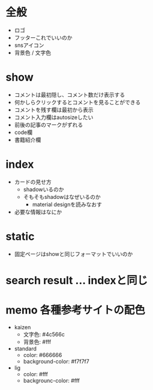 # 全般
- ロゴ
- フッターこれでいいのか
- snsアイコン
- 背景色 / 文字色

# show
- コメントは最初隠し、コメント数だけ表示する
- 何かしらクリックするとコメントを見ることができる
- コメントを残す欄は最初から表示
- コメント入力欄はautosizeしたい
- 前後の記事のマークがずれる
- code欄
- 書籍紹介欄

# index
- カードの見せ方
  - shadowいるのか
  - そもそもshadowはなぜいるのか
    - material designを読みなおす
- 必要な情報はなにか

# static
- 固定ページはshowと同じフォーマットでいいのか

# search result ... indexと同じ

# memo 各種参考サイトの配色
- kaizen
  - 文字色: #4c566c
  - 背景色: #fff
- standard
  - color: #666666
  - background-color: #f7f7f7
- lig
  - color: #fff
  - backgrounc-color: #fff

